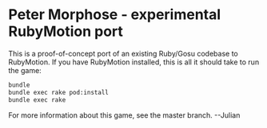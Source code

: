 # Peter Morphose - experimental RubyMotion port

This is a proof-of-concept port of an existing Ruby/Gosu codebase to RubyMotion. If you have RubyMotion installed, this is all it should take to run the game:

```bash
bundle
bundle exec rake pod:install
bundle exec rake
```

For more information about this game, see the master branch. --Julian
